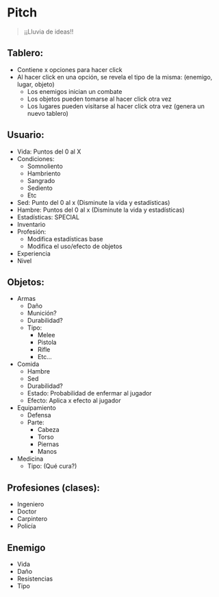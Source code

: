 # Pitch

> ¡¡Lluvia de ideas!!

## Tablero:
  - Contiene x opciones para hacer click
  - Al hacer click en una opción, se revela el tipo de la misma: (enemigo, lugar, objeto)
      - Los enemigos inician un combate
      - Los objetos pueden tomarse al hacer click otra vez
      - Los lugares pueden visitarse al hacer click otra vez (genera un nuevo tablero)

## Usuario:
  - Vida: Puntos del 0 al X
  - Condiciones:
      - Somnoliento
      - Hambriento
      - Sangrado
      - Sediento
      - Etc
  - Sed: Punto del 0 al x (Disminute la vida y estadísticas)
  - Hambre: Puntos del 0 al x (Disminute la vida y estadísticas)
  - Estadísticas: SPECIAL
  - Inventario
  - Profesión:
      - Modifica estadísticas base
      - Modifica el uso/efecto de objetos
  - Experiencia
  - Nivel

## Objetos:
  - Armas
      - Daño
      - Munición?
      - Durabilidad?
      - Tipo:
          - Melee
          - Pistola
          - Rifle
          - Etc...
  - Comida
      - Hambre
      - Sed
      - Durabilidad?
      - Estado: Probabilidad de enfermar al jugador
      - Efecto: Aplica x efecto al jugador
  - Equipamiento
      - Defensa
      - Parte:
          - Cabeza
          - Torso
          - Piernas
          - Manos
  - Medicina
      - Tipo: (Qué cura?)

## Profesiones (clases):
  - Ingeniero
  - Doctor
  - Carpintero
  - Policía

## Enemigo
  - Vida
  - Daño
  - Resistencias
  - Tipo
